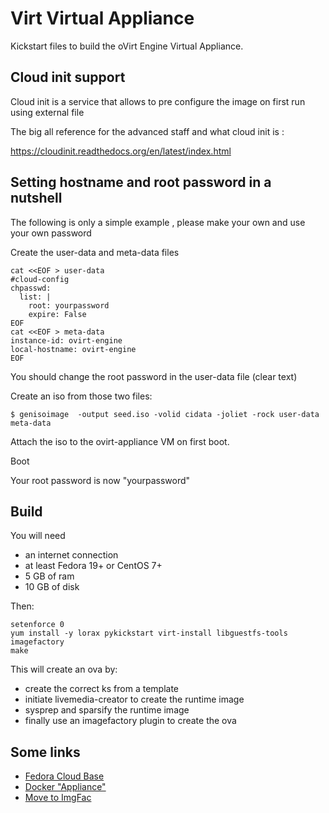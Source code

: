 
Virt Virtual Appliance
=======================

Kickstart files to build the oVirt Engine Virtual Appliance.


Cloud init support
------------------

Cloud init is a service that allows to pre configure the image on first run using external file

The big all reference for the advanced staff and what cloud init is :

<https://cloudinit.readthedocs.org/en/latest/index.html>

Setting hostname and root password in a nutshell
------------------------------------------------


The following is only a simple example , please make your own and use your own password

Create the user-data and meta-data files
```
cat <<EOF > user-data
#cloud-config
chpasswd:
  list: |
    root: yourpassword
    expire: False
EOF
cat <<EOF > meta-data
instance-id: ovirt-engine
local-hostname: ovirt-engine
EOF
```


You should change the root password in the user-data file (clear text)

Create an iso from those two files:

    $ genisoimage  -output seed.iso -volid cidata -joliet -rock user-data meta-data

Attach the iso to the ovirt-appliance VM on first boot.

Boot

Your root password is now "yourpassword"

Build
-----
You will need

* an internet connection
* at least Fedora 19+ or CentOS 7+
* 5 GB of ram
* 10 GB of disk

Then:

    setenforce 0
    yum install -y lorax pykickstart virt-install libguestfs-tools imagefactory
    make

This will create an ova by:
* create the correct ks from a template
* initiate livemedia-creator to create the runtime image
* sysprep and sparsify the runtime image
* finally use an imagefactory plugin to create the ova 


Some links
----------

* [Fedora Cloud Base](https://git.fedorahosted.org/cgit/spin-kickstarts.git/tree/fedora-x86_64-cloud.ks)
* [Docker "Appliance"](https://fedoraproject.org/wiki/Changes/Docker_Cloud_Image)
* [Move to ImgFac](https://fedoraproject.org/wiki/Changes/Move_to_ImageFactory_For_Cloud_Image_Creation)

